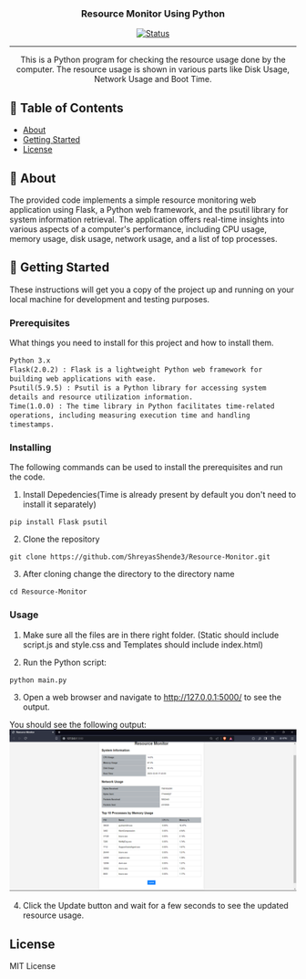 <h3 align="center">Resource Monitor Using Python</h3>

<div align="center">

  [![Status](https://img.shields.io/badge/status-active-success.svg)]() 
</div>

---

<p align="center"> This is a Python program for checking the resource usage done by the computer. The resource usage is shown in various parts like Disk Usage, Network Usage and Boot Time.
    <br> 
</p>

## 📝 Table of Contents
- [About](#about)
- [Getting Started](#getting_started)
- [License](#license)

## 🧐 About <a name = "about"></a>
 The provided code implements a simple resource monitoring web application using Flask, a Python web framework, and the psutil library for system information retrieval. The application offers real-time insights into various aspects of a computer's performance, including CPU usage, memory usage, disk usage, network usage, and a list of top processes.

## 🏁 Getting Started <a name = "getting_started"></a>
These instructions will get you a copy of the project up and running on your local machine for development and testing purposes. 
### Prerequisites
What things you need to install for this project and how to install them.

```
Python 3.x
Flask(2.0.2) : Flask is a lightweight Python web framework for building web applications with ease.
Psutil(5.9.5) : Psutil is a Python library for accessing system details and resource utilization information.
Time(1.0.0) : The time library in Python facilitates time-related operations, including measuring execution time and handling timestamps.
```

### Installing
The following commands can be used to install the prerequisites and run the code.

1) Install Depedencies(Time is already present by default you don't need to install it separately)

````
pip install Flask psutil
````
2) Clone the repository

````
git clone https://github.com/ShreyasShende3/Resource-Monitor.git
````
3) After cloning change the directory to the directory name

````
cd Resource-Monitor
````
### Usage
1) Make sure all the files are in there right folder. (Static should include script.js and style.css and Templates should include index.html)

2) Run the Python script:

```
python main.py
```
3) Open a web browser and navigate to http://127.0.0.1:5000/ to see the output.

You should see the following output:
![Output](https://github.com/ShreyasShende3/Resource-Monitor/blob/main/Screenshot%20(67).png)

4) Click the Update button and wait for a few seconds to see the updated resource usage.

## License <a name = "license"></a>
MIT License
